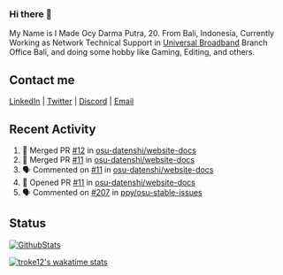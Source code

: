### Hi there 👋

My Name is I Made Ocy Darma Putra, 20. From Bali, Indonesia, Currently Working as Network Technical Support in [Universal Broadband](https://universal.net.id) Branch Office Bali, and doing some hobby like Gaming, Editing, and others.

## Contact me

[LinkedIn](https://linkedin.com/in/troke) | [Twitter](https://twitter.com/darma_ochi) | [Discord](https://link.troke.id/discord) | <a href="mailto:ochi@troke.id">Email</a> 

## Recent Activity

<!--START_SECTION:activity-->
1. 🎉 Merged PR [#12](https://github.com/osu-datenshi/website-docs/pull/12) in [osu-datenshi/website-docs](https://github.com/osu-datenshi/website-docs)
2. 🎉 Merged PR [#11](https://github.com/osu-datenshi/website-docs/pull/11) in [osu-datenshi/website-docs](https://github.com/osu-datenshi/website-docs)
3. 🗣 Commented on [#11](https://github.com/osu-datenshi/website-docs/issues/11) in [osu-datenshi/website-docs](https://github.com/osu-datenshi/website-docs)
4. 💪 Opened PR [#11](https://github.com/osu-datenshi/website-docs/pull/11) in [osu-datenshi/website-docs](https://github.com/osu-datenshi/website-docs)
5. 🗣 Commented on [#207](https://github.com/ppy/osu-stable-issues/issues/207) in [ppy/osu-stable-issues](https://github.com/ppy/osu-stable-issues)
<!--END_SECTION:activity-->

## Status

[![GithubStats](https://github-readme-stats.vercel.app/api?username=troke12&show_icons=true)](https://github.com/troke12)

[![troke12's wakatime stats](https://github-readme-stats.vercel.app/api/wakatime?username=troke12&layout=compact)](https://wakatime.com/@troke12) 


